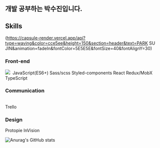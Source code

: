 <h2>개발 공부하는 박수진입니다.</h2>
<h2>Skills</h2>

(https://capsule-render.vercel.app/api?type=waving&color=cce5ee&height=150&section=header&text=PARK SU JIN&animation=fadeIn&fontColor=5E5E5E&fontSize=40&fontAlignY=30)

<h3>Front-end </h3>
  <img src="https://img.shields.io/badge/HTML-E34F26?style=flat-square&logo=HTML5&logoColor=white"/></a>&nbsp 
JavaScript(ES6+)
Sass/scss
Styled-components
React
Redux/MobX
TypeScript


<h3>Communication</h3>
<br>Trello

<h3>Design</h3>
Protopie
InVision
 
  
 
![Anurag's GitHub stats](https://github-readme-stats.vercel.app/api?username=parksuja&show_icons=true&theme=radical)



